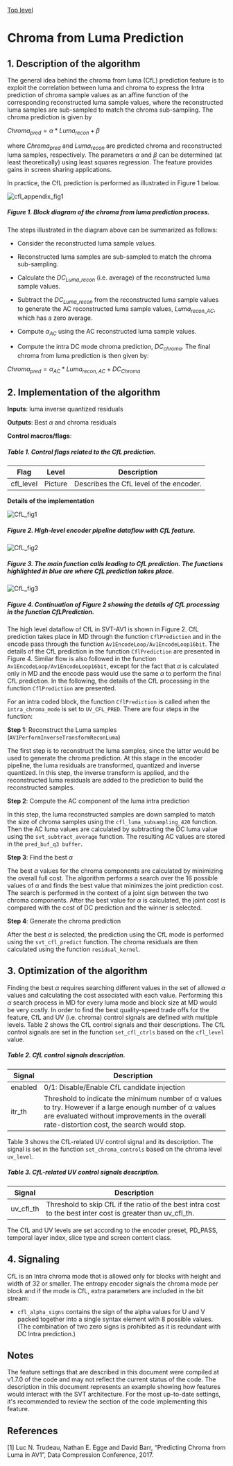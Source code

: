 [Top level](../README.md)

# Chroma from Luma Prediction

## 1. Description of the algorithm

The general idea behind the chroma from luma (CfL) prediction feature is to
exploit the correlation between luma and chroma to express the Intra prediction
of chroma sample values as an affine function of the corresponding
reconstructed luma sample values, where the reconstructed luma samples are
sub-sampled to match the chroma sub-sampling. The chroma prediction is given by

$`Chroma_{pred}=\alpha*Luma_{recon}+\beta`$

where $`Chroma_{pred}`$ and
$`Luma_{recon}`$ are predicted chroma
and reconstructed luma samples, respectively. The parameters
$`\alpha`$ and
$`\beta`$ can be determined (at least
theoretically) using least squares regression. The feature provides gains in
screen sharing applications.

In practice, the CfL prediction is performed as illustrated in Figure 1 below.

![cfl_appendix_fig1](./img/cfl_appendix_fig1.png)

##### Figure 1. Block diagram of the chroma from luma prediction process.

The steps illustrated in the diagram above can be summarized as follows:

  - Consider the reconstructed luma sample values.

  - Reconstructed luma samples are sub-sampled to match the chroma
    sub-sampling.

  - Calculate the $`DC_{Luma\_recon}`$ (i.e. average) of the
    reconstructed luma sample values.

  - Subtract the $`DC_{Luma\_recon}`$ from the reconstructed luma sample values to generate the AC reconstructed luma sample values, $`Luma_{recon\_AC}`$, which has a zero average.

  - Compute $`\alpha_{AC}`$ using the AC reconstructed luma sample values.

  - Compute the intra DC mode chroma prediction, $`DC_{chroma}`$. The final chroma
    from luma prediction is then given by:

$`Chroma_{pred} = \alpha_{AC} * Luma_{recon,AC} + DC_{Chroma}`$

## 2. Implementation of the algorithm

**Inputs**: luma inverse quantized residuals

**Outputs**: Best $`\alpha`$ and chroma residuals

**Control macros/flags**:

##### Table 1. Control flags related to the CfL prediction.
| **Flag**          | **Level**     | **Description**                                                                      |
| ----------------- | ------------- | ------------------------------------------------------------------------------------ |
| cfl_level         | Picture       | Describes the CfL level of the encoder.                                              |

**Details of the implementation**

![CfL_fig1](./img/CfL_fig1.png)

##### Figure 2. High-level encoder pipeline dataflow with CfL feature.


![CfL_fig2](./img/CfL_fig2.png)

##### Figure 3. The main function calls leading to CfL prediction. The functions highlighted in blue are where CfL prediction takes place.


![CfL_fig3](./img/CfL_fig3.png)

##### Figure 4. Continuation of Figure 2 showing the details of CfL processing in the function CfLPrediction.

The high level dataflow of CfL in SVT-AV1 is shown in Figure 2. CfL prediction takes place in MD through the function ```CflPrediction```
and in the encode pass through the function ```Av1EncodeLoop/Av1EncodeLoop16bit```. The details of the CfL prediction in the function ```CflPrediction``` are presented in Figure 4.
Similar flow is also followed in the function ```Av1EncodeLoop/Av1EncodeLoop16bit```, except for the fact that $`\alpha`$
is calculated only in MD and the encode pass would use the same $`\alpha`$
to perform the final CfL prediction. In the following, the details of the CfL processing in the function ```CflPrediction``` are presented.

For an intra coded block, the function ```CflPrediction``` is called when the ```intra_chroma_mode``` is set to ```UV_CFL_PRED```. There are four steps in the function:

**Step 1**: Reconstruct the Luma samples (```AV1PerformInverseTransformReconLuma```)

The first step is to reconstruct the luma samples, since the latter would be
used to generate the chroma prediction. At this stage in the encoder pipeline,
the luma residuals are transformed, quantized and inverse quantized. In this
step, the inverse transform is applied, and the reconstructed luma residuals
are added to the prediction to build the reconstructed samples.

**Step 2**: Compute the AC component of the luma intra prediction

In this step, the luma reconstructed samples are down sampled to match
the size of chroma samples using the ``` cfl_luma_subsampling_420 ```
function. Then the AC luma values are calculated by subtracting the DC luma
value using the ```svt_subtract_average``` function. The resulting AC values are stored
in the ```pred_buf_q3 buffer```.

**Step 3**: Find the best $`\alpha`$

The best $`\alpha`$ values for the chroma components are calculated by
minimizing the overall full cost. The algorithm performs a search over the 16 possible
values of $`\alpha`$ and finds the best value that minimizes the joint prediction cost.
The search is performed in the context of a joint sign between the two chroma components.
After the best value for $`\alpha`$ is calculated, the joint cost is compared with the cost of DC prediction and the winner is selected.


**Step 4**: Generate the chroma prediction

After the best $`\alpha`$ is selected, the prediction using the
CfL mode is performed using the ```svt_cfl_predict``` function. The chroma
residuals are then calculated using the function ```residual_kernel```.

## 3. Optimization of the algorithm

Finding the best $`\alpha`$ requires searching different
values in the set of allowed $`\alpha`$ values and calculating the cost
associated with each value. Performing this $`\alpha`$ search
process in MD for every luma mode and block size
at MD would be very costly. In order to find the best quality-speed
trade offs for the feature, CfL and UV (i.e. chroma) control signals are defined with multiple levels.
Table 2 shows the CfL control signals and their descriptions.
The CfL control signals are set in the function ```set_cfl_ctrls``` based on the ```cfl_level``` value.

##### Table 2. CfL control signals description.

| **Signal**        | **Description**                                                                                                                                                                                           |
| ----------------- | --------------------------------------------------------------------------------------------------------------------------------------------------------------------------------------------------------- |
| enabled           | 0/1: Disable/Enable CfL candidate injection                                                                                                                                                               |
| itr_th            | Threshold to indicate the minimum number of α values to try. However if a large enough number of α values are evaluated without improvements in the overall rate-distortion cost, the search would stop.  |

Table 3 shows the CfL-related UV control signal and its description. The signal is set in the function ```set_chroma_controls``` based on the chroma level ```uv_level```.

##### Table 3. CfL-related UV control signals description.

| **Signal**        | **Description**                                                                                                       |
| ----------------- | ------------------------------------------------------------------------------------------------------------          |
| uv_cfl_th         | Threshold to skip CfL if the ratio of the best intra cost to the best inter cost is greater than uv_cfl_th.           |

The CfL and UV levels are set according to the encoder preset, PD_PASS, temporal layer index, slice type and screen content class.

## 4. Signaling

CfL is an Intra chroma mode that is allowed only for blocks with height and width of 32 or smaller.
The entropy encoder signals the chroma mode per block and if the mode is CfL,
extra parameters are included in the bit stream:

  - ```cfl_alpha_signs``` contains the sign of the alpha values for U and
    V packed together into a single syntax element with 8 possible
    values. (The combination of two zero signs is prohibited as it is
    redundant with DC Intra prediction.)

## Notes

The feature settings that are described in this document were compiled at
v1.7.0 of the code and may not reflect the current status of the code. The
description in this document represents an example showing how features would
interact with the SVT architecture. For the most up-to-date settings, it's
recommended to review the section of the code implementing this feature.

## References

[1] Luc N. Trudeau, Nathan E. Egge and David Barr,
“Predicting Chroma from Luma in AV1”, Data Compression Conference, 2017.
